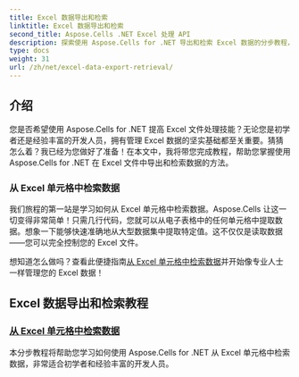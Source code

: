 ```yaml
---
title: Excel 数据导出和检索
linktitle: Excel 数据导出和检索
second_title: Aspose.Cells .NET Excel 处理 API
description: 探索使用 Aspose.Cells for .NET 导出和检索 Excel 数据的分步教程，非常适合任何技能水平的开发人员。
type: docs
weight: 31
url: /zh/net/excel-data-export-retrieval/
---
```

## 介绍

您是否希望使用 Aspose.Cells for .NET 提高 Excel 文件处理技能？无论您是初学者还是经验丰富的开发人员，拥有管理 Excel 数据的坚实基础都至关重要。猜猜怎么着？我已经为您做好了准备！在本文中，我将带您完成教程，帮助您掌握使用 Aspose.Cells for .NET 在 Excel 文件中导出和检索数据的方法。

### 从 Excel 单元格中检索数据

我们旅程的第一站是学习如何从 Excel 单元格中检索数据。Aspose.Cells 让这一切变得非常简单！只需几行代码，您就可以从电子表格中的任何单元格中提取数据。想象一下能够快速准确地从大型数据集中提取特定值。这不仅仅是读取数据——您可以完全控制您的 Excel 文件。

想知道怎么做吗？查看此便捷指南[从 Excel 单元格中检索数据](./retrieve-data-from-cells-in-excel/)并开始像专业人士一样管理您的 Excel 数据！

## Excel 数据导出和检索教程
### [从 Excel 单元格中检索数据](./retrieve-data-from-cells-in-excel/)
本分步教程将帮助您学习如何使用 Aspose.Cells for .NET 从 Excel 单元格中检索数据，非常适合初学者和经验丰富的开发人员。